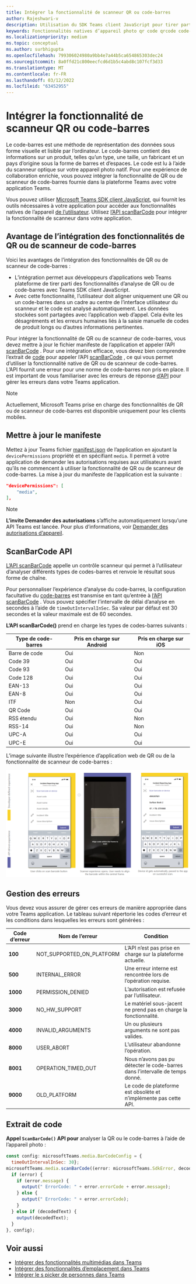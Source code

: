 ```yaml
---
title: Intégrer la fonctionnalité de scanneur QR ou code-barres
author: Rajeshwari-v
description: Utilisation du SDK Teams client JavaScript pour tirer parti de la QR ou de la fonctionnalité de scanneur de code-barres
keywords: Fonctionnalités natives d’appareil photo qr code qrcode code-barres scanneur de scanneur de codes-barres
ms.localizationpriority: medium
ms.topic: conceptual
ms.author: surbhigupta
ms.openlocfilehash: 799306024980a9bb4e7a44b5ca654865303dec24
ms.sourcegitcommit: 8a0ffd21c800eecfcd6d1b5c4abd8c107fcf3d33
ms.translationtype: MT
ms.contentlocale: fr-FR
ms.lasthandoff: 03/12/2022
ms.locfileid: "63452955"
---
```

# <a name="integrate-qr-or-barcode-scanner-capability"></a>Intégrer la fonctionnalité de scanneur QR ou code-barres

Le code-barres est une méthode de représentation des données sous forme visuelle et lisible par l’ordinateur. Le code-barres contient des informations sur un produit, telles qu’un type, une taille, un fabricant et un pays d’origine sous la forme de barres et d’espaces. Le code est lu à l’aide du scanneur optique sur votre appareil photo natif. Pour une expérience de collaboration enrichie, vous pouvez intégrer la fonctionnalité de QR ou de scanneur de code-barres fournie dans la plateforme Teams avec votre application Teams.

Vous pouvez utiliser [Microsoft Teams SDK client JavaScript](/javascript/api/overview/msteams-client?view=msteams-client-js-latest&preserve-view=true), qui fournit les outils nécessaires à votre application pour accéder aux fonctionnalités natives de l’appareil [de l’utilisateur](native-device-permissions.md). Utilisez [l’API scanBarCode](/javascript/api/@microsoft/teams-js/microsoftteams.media?view=msteams-client-js-latest&preserve-view=true#scanBarCode__error__SdkError__decodedText__string_____void__BarCodeConfig_) pour intégrer la fonctionnalité de scanneur dans votre application.

## <a name="advantage-of-integrating-qr-or-barcode-scanner-capability"></a>Avantage de l’intégration des fonctionnalités de QR ou de scanneur de code-barres

Voici les avantages de l’intégration des fonctionnalités de QR ou de scanneur de code-barres :

* L’intégration permet aux développeurs d’applications web Teams plateforme de tirer parti des fonctionnalités d’analyse de QR ou de code-barres avec Teams SDK client JavaScript.
* Avec cette fonctionnalité, l’utilisateur doit aligner uniquement une QR ou un code-barres dans un cadre au centre de l’interface utilisateur du scanneur et le code est analysé automatiquement. Les données stockées sont partagées avec l’application web d’appel. Cela évite les désagréments et les erreurs humaines liés à la saisie manuelle de codes de produit longs ou d’autres informations pertinentes.

Pour intégrer la fonctionnalité de QR ou de scanneur de code-barres, vous devez mettre à jour le fichier manifeste de l’application et appeler l’API [scanBarCode](/javascript/api/@microsoft/teams-js/microsoftteams.media?view=msteams-client-js-latest&preserve-view=true#scanBarCode__error__SdkError__decodedText__string_____void__BarCodeConfig_) . Pour une intégration efficace, vous devez bien comprendre l’extrait de [code](#code-snippet) pour appeler l’API [scanBarCode](/javascript/api/@microsoft/teams-js/microsoftteams.media?view=msteams-client-js-latest&preserve-view=true#scanBarCode__error__SdkError__decodedText__string_____void__BarCodeConfig_) , ce qui vous permet d’utiliser la fonctionnalité native de QR ou de scanneur de code-barres. L’API fournit une erreur pour une norme de code-barres non pris en place.
Il est important de vous familiariser avec les erreurs de réponse [d’API](#error-handling) pour gérer les erreurs dans votre Teams application.

> [!NOTE]
> Actuellement, Microsoft Teams prise en charge des fonctionnalités de QR ou de scanneur de code-barres est disponible uniquement pour les clients mobiles.

## <a name="update-manifest"></a>Mettre à jour le manifeste

Mettez à jour Teams fichier [manifest.json](../../resources/schema/manifest-schema.md#devicepermissions) de l’application en ajoutant la `devicePermissions` propriété et en spécifiant `media`. Il permet à votre application de demander les autorisations requises aux utilisateurs avant qu’ils ne commencent à utiliser la fonctionnalité de QR ou de scanneur de code-barres. La mise à jour du manifeste de l’application est la suivante :

``` json
"devicePermissions": [
    "media",
],
```

> [!NOTE]
> **L’invite Demander des autorisations** s’affiche automatiquement lorsqu’une API Teams est lancée. Pour plus d’informations, voir [Demander des autorisations d’appareil](native-device-permissions.md).

## <a name="scanbarcode-api"></a>ScanBarCode API

[L’API scanBarCode](/javascript/api/@microsoft/teams-js/microsoftteams.media?view=msteams-client-js-latest&preserve-view=true#scanBarCode__error__SdkError__decodedText__string_____void__BarCodeConfig_) appelle un contrôle scanneur qui permet à l’utilisateur d’analyser différents types de codes-barres et renvoie le résultat sous forme de chaîne.

Pour personnaliser l’expérience d’analyse du code-barres, la configuration facultative du [code-barres](/javascript/api/@microsoft/teams-js/microsoftteams.media.barcodeconfig?view=msteams-client-js-latest&preserve-view=true) est transmise en tant qu’entrée à [l’API scanBarCode](/javascript/api/@microsoft/teams-js/microsoftteams.media?view=msteams-client-js-latest&preserve-view=true#scanBarCode__error__SdkError__decodedText__string_____void__BarCodeConfig_) . Vous pouvez spécifier l’intervalle de délai d’analyse en secondes à l’aide de `timeOutIntervalInSec`. Sa valeur par défaut est 30 secondes et la valeur maximale est de 60 secondes.

**L’API scanBarCode()** prend en charge les types de codes-barres suivants :

| Type de code-barres | Pris en charge sur Android | Pris en charge sur iOS |
| ---------- | ---------- | ------------ |
| Barre de code | Oui | Non |
| Code 39 | Oui | Oui |
| Code 93 | Oui | Oui |
| Code 128 | Oui | Oui |
| EAN-13 | Oui | Oui |
| EAN-8 | Oui | Oui |
| ITF | Non | Oui |
| QR Code | Oui | Oui |
| RSS étendu | Oui | Non |
| RSS-14 | Oui | Non |
| UPC-A | Oui | Oui |
| UPC-E | Oui | Oui |

L’image suivante illustre l’expérience d’application web de QR ou de la fonctionnalité de scanneur de code-barres :

![expérience d’application web pour la fonctionnalité de scanneur de codes-barres ou qr](../../assets/images/tabs/qr-barcode-scanner-capability.png)

## <a name="error-handling"></a>Gestion des erreurs

Vous devez vous assurer de gérer ces erreurs de manière appropriée dans votre Teams application. Le tableau suivant répertorie les codes d’erreur et les conditions dans lesquelles les erreurs sont générées :

|Code d’erreur |  Nom de l’erreur     | Condition|
| --------- | --------------- | -------- |
| **100** | NOT_SUPPORTED_ON_PLATFORM | L’API n’est pas prise en charge sur la plateforme actuelle.|
| **500** | INTERNAL_ERROR | Une erreur interne est rencontrée lors de l’opération requise.|
| **1000** | PERMISSION_DENIED |L’autorisation est refusée par l’utilisateur.|
| **3000** | NO_HW_SUPPORT | Le matériel sous-jacent ne prend pas en charge la fonctionnalité.|
| **4000** | INVALID_ARGUMENTS | Un ou plusieurs arguments ne sont pas valides.|
| **8000** | USER_ABORT |L’utilisateur abandonne l’opération.|
| **8001** | OPERATION_TIMED_OUT | Nous n’avons pas pu détecter le code-barres dans l’intervalle de temps donné.|
| **9000** | OLD_PLATFORM | Le code de plateforme est obsolète et n’implémente pas cette API.|

## <a name="code-snippet"></a>Extrait de code

**Appel `ScanBarCode()` API pour** analyser la QR ou le code-barres à l’aide de l’appareil photo :

```javascript
const config: microsoftTeams.media.BarCodeConfig = {
  timeOutIntervalInSec: 30};
microsoftTeams.media.scanBarCode((error: microsoftTeams.SdkError, decodedText: string) => {
  if (error) {
    if (error.message) {
      output(" ErrorCode: " + error.errorCode + error.message);
    } else {
      output(" ErrorCode: " + error.errorCode);
    }
  } else if (decodedText) {
    output(decodedText);
  }
}, config);
```

## <a name="see-also"></a>Voir aussi

* [Intégrer des fonctionnalités multimédias dans Teams](mobile-camera-image-permissions.md)
* [Intégrer des fonctionnalités d’emplacement dans Teams](location-capability.md)
* [Intégrer le s picker de personnes dans Teams](people-picker-capability.md)
